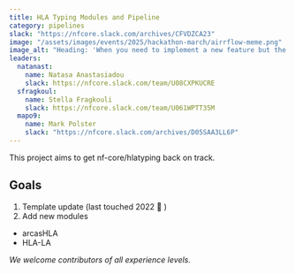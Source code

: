 ```yaml
---
title: HLA Typing Modules and Pipeline
category: pipelines
slack: "https://nfcore.slack.com/archives/CFVDZCA23"
image: "/assets/images/events/2025/hackathon-march/airrflow-meme.png"
image_alt: "Heading: 'When you need to implement a new feature but the deadline is tomorrow' with two pictures beneath. On the left a closed elevator door. On the right the elevator door is open and revealing a stair case."
leaders:
  natanast:
    name: Natasa Anastasiadou
    slack: https://nfcore.slack.com/team/U08CXPKUCRE
  sfragkoul:
    name: Stella Fragkouli
    slack: https://nfcore.slack.com/team/U061WPTT35M
  mapo9:
    name: Mark Polster
    slack: "https://nfcore.slack.com/archives/D05SAA3LL6P"
---
```


This project aims to get nf-core/hlatyping back on track.

## Goals

1. Template update (last touched 2022 😬 )
2. Add new modules

- arcasHLA
- HLA-LA

_We welcome contributors of all experience levels._
